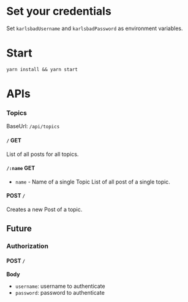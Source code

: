 # Set your credentials
Set `karlsbadUsername` and `karlsbadPassword` as environment variables.

# Start
`yarn install && yarn start`

# APIs
### Topics
BaseUrl: `/api/topics`

#### `/` GET
List of all posts for all topics.

#### `/:name` GET
* `name` - Name of a single Topic
List of all post of a single topic.


#### POST `/`
Creates a new Post of a topic.


## Future
### Authorization

#### POST `/`
__Body__
* `username`: username to authenticate
* `password`: password to authenticate